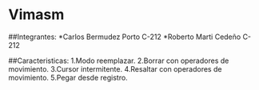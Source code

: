 # Vimasm

##Integrantes:
*Carlos Bermudez Porto C-212
*Roberto Marti Cedeño  C-212

##Caracteristicas:
1.Modo reemplazar.
2.Borrar con operadores de movimiento.
3.Cursor intermitente.
4.Resaltar con operadores de movimiento.
5.Pegar desde registro.